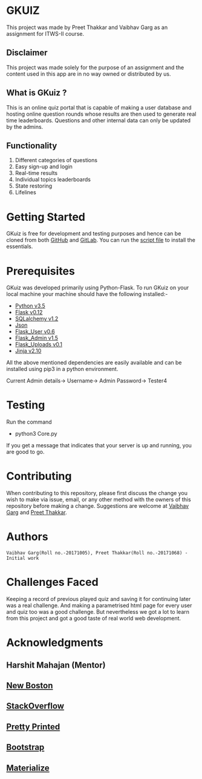 # GKUIZ

This project was made by Preet Thakkar and Vaibhav Garg as an assignment for ITWS-II course.

## Disclaimer
This project was made solely for the purpose of an assignment and the content used in this app are in no way owned or distributed by us.

## What is GKuiz ?
This is an online quiz portal that is capable of making a user database and hosting online question rounds whose results are then used to generate real time leaderboards. Questions and other internal data can only be updated by the admins.

## Functionality
1. Different categories of questions
2. Easy sign-up and login
3. Real-time results 
4. Individual topics leaderboards
5. State restoring
6. Lifelines

# Getting Started

GKuiz is free for development and testing purposes and hence can be cloned from both [GitHub](https://Github.com "Github's Homepage") and [GitLab](https://Gitlab.com "Gitlab's Homepage").
You can run the [script file](./script.sh) to install the essentials.  

# Prerequisites

GKuiz was developed primarily using Python-Flask. To run GKuiz on your local machine your machine should have the following installed:-

* [Python v3.5](https://docs.python.org/3/)
* [Flask v0.12](http://flask.pocoo.org/docs/0.12/)
* [SQLalchemy v1.2](http://docs.sqlalchemy.org/en/latest/)
* [Json](https://docs.python.org/2/library/json.html)
* [Flask_User v0.6](http://flask-user.readthedocs.io/en/v0.6/)
* [Flask_Admin v1.5](https://flask-admin.readthedocs.io/en/latest/)
* [Flask_Uploads v0.1](https://pythonhosted.org/Flask-Uploads/)
* [Jinja v2.10](http://jinja.pocoo.org/docs/2.10/)

All the above mentioned dependencies are easily available and can be installed using pip3 in a python environment. 

Current Admin details->
	Username-> Admin
	Password-> Tester4

# Testing

Run the command
* python3 Core.py

If you get a message that indicates that your server is up and running, you are good to go. 

# Contributing

When contributing to this repository, please first discuss the change you wish to make via issue, email, or any other method with the owners of this repository before making a change.
Suggestions are welcome at [Vaibhav Garg](gargvaibav@gmail.com) and [Preet Thakkar](ppthakkar@gmail.com).

# Authors

    Vaibhav Garg(Roll no.-20171005), Preet Thakkar(Roll no.-20171068) - Initial work 

# Challenges Faced

Keeping a record of previous played quiz and saving it for continuing later was a real challenge. And making a parametrised html page for every user and quiz too was a good challenge. But nevertheless we got a lot to learn from this project and got a good taste of real world web development.

# Acknowledgments
 
## Harshit Mahajan (Mentor)
## [New Boston](https://www.youtube.com/user/thenewboston)    
## [StackOverflow](https://www.stackoverflow.com)
## [Pretty Printed](https://www.youtube.com/channel/UC-QDfvrRIDB6F0bIO4I4HkQ)
## [Bootstrap](https://getbootstrap.com/)
## [Materialize](materializecss.com/)

